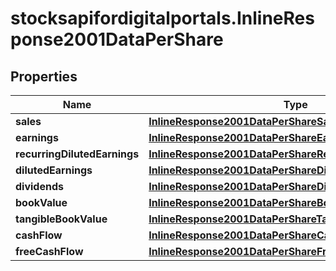 # stocksapifordigitalportals.InlineResponse2001DataPerShare

## Properties

Name | Type | Description | Notes
------------ | ------------- | ------------- | -------------
**sales** | [**InlineResponse2001DataPerShareSales**](InlineResponse2001DataPerShareSales.md) |  | [optional] 
**earnings** | [**InlineResponse2001DataPerShareEarnings**](InlineResponse2001DataPerShareEarnings.md) |  | [optional] 
**recurringDilutedEarnings** | [**InlineResponse2001DataPerShareRecurringDilutedEarnings**](InlineResponse2001DataPerShareRecurringDilutedEarnings.md) |  | [optional] 
**dilutedEarnings** | [**InlineResponse2001DataPerShareDilutedEarnings**](InlineResponse2001DataPerShareDilutedEarnings.md) |  | [optional] 
**dividends** | [**InlineResponse2001DataPerShareDividends**](InlineResponse2001DataPerShareDividends.md) |  | [optional] 
**bookValue** | [**InlineResponse2001DataPerShareBookValue**](InlineResponse2001DataPerShareBookValue.md) |  | [optional] 
**tangibleBookValue** | [**InlineResponse2001DataPerShareTangibleBookValue**](InlineResponse2001DataPerShareTangibleBookValue.md) |  | [optional] 
**cashFlow** | [**InlineResponse2001DataPerShareCashFlow**](InlineResponse2001DataPerShareCashFlow.md) |  | [optional] 
**freeCashFlow** | [**InlineResponse2001DataPerShareFreeCashFlow**](InlineResponse2001DataPerShareFreeCashFlow.md) |  | [optional] 


